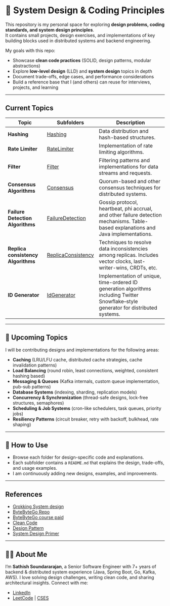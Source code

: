 # 🎯 System Design & Coding Principles

This repository is my personal space for exploring **design problems, coding standards, and system design principles**.  
It contains small projects, design exercises, and implementations of key building blocks used in distributed systems and backend engineering.  

My goals with this repo:
- Showcase **clean code practices** (SOLID, design patterns, modular abstractions)  
- Explore **low-level design** (LLD) and **system design** topics in depth  
- Document trade-offs, edge cases, and performance considerations  
- Build a reference base that I (and others) can reuse for interviews, projects, and learning  

---

## Current Topics

| Topic | Subfolders | Description |
|-------|------------|------------|
| **Hashing** | [Hashing](./Hashing) | Data distribution and hash-based structures. |
| **Rate Limiter** | [RateLimiter](./RateLimiter) | Implementation of rate limiting algorithms. |
| **Filter** | [Filter](./Filter) | Filtering patterns and implementations for data streams and requests. |
| **Consensus Algorithms** | [Consensus](./Consensus) | Quorum-based and other consensus techniques for distributed systems. |
| **Failure Detection Algorithms** | [FailureDetection](./FailureDetection) | Gossip protocol, heartbeat, phi accrual, and other failure detection mechanisms. Table-based explanations and Java implementations. |
| **Replica consistency Algorithms** | [ReplicaConsistency](./ReplicaConsistency) | Techniques to resolve data inconsistencies among replicas. Includes vector clocks, last-writer-wins, CRDTs, etc. |
| **ID Generator** | [IdGenerator](./IdGenerator) | Implementation of unique, time-ordered ID generation algorithms including Twitter Snowflake–style generator for distributed systems. |

---

## 📅 Upcoming Topics

I will be contributing designs and implementations for the following areas:  

- **Caching** (LRU/LFU cache, distributed cache strategies, cache invalidation patterns)  
- **Load Balancing** (round robin, least connections, weighted, consistent hashing based)  
- **Messaging & Queues** (Kafka internals, custom queue implementation, pub-sub patterns)  
- **Database Systems** (indexing, sharding, replication models)  
- **Concurrency & Synchronization** (thread-safe designs, lock-free structures, semaphores)  
- **Scheduling & Job Systems** (cron-like schedulers, task queues, priority jobs)  
- **Resiliency Patterns** (circuit breaker, retry with backoff, bulkhead, rate shaping)  

---

## 🚀 How to Use
- Browse each folder for design-specific code and explanations.  
- Each subfolder contains a `README.md` that explains the design, trade-offs, and usage examples.  
- I am continuously adding new designs, examples, and improvements.  

---

## References
- [Grokking System design](https://drive.google.com/file/d/1lXflm5NSP9MR4XX2YKSnaOMJpPXzN5CO/view?usp=sharing)
- [ByteByteGo Repo](https://github.com/ByteByteGoHq/system-design-101)
- [ByteByteGo course paid](https://bytebytego.com/courses/system-design-interview)
- [Clean Code](https://www.amazon.com/Clean-Code-Handbook-Software-Craftsmanship/dp/B08X8ZXT15)
- [Design Pattern](https://refactoring.guru/design-patterns)
- [System Design Primer](https://github.com/donnemartin/system-design-primer)

----
## 🧑‍💻 About Me 

I’m **Sathish Soundararajan**, a Senior Software Engineer with 7+ years of backend & distributed system experience (Java, Spring Boot, Go, Kafka, AWS). I love solving design challenges, writing clean code, and sharing architectural insights. 
Connect with me: 
- [LinkedIn](https://www.linkedin.com/in/sathish-soundararajan-85a877227)
- [LeetCode](https://leetcode.com/u/leetsatzh) | [CSES](https://cses.fi/user/259187)
